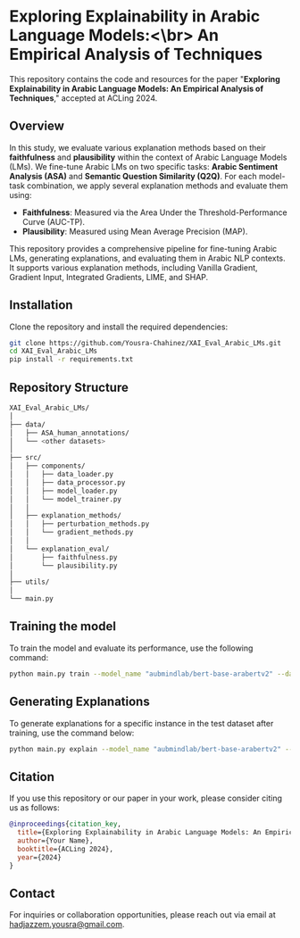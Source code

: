 # Exploring Explainability in Arabic Language Models:<\br> An Empirical Analysis of Techniques

This repository contains the code and resources for the paper "**Exploring Explainability in Arabic Language Models: An Empirical Analysis of Techniques**," accepted at ACLing 2024.

## Overview

In this study, we evaluate various explanation methods based on their **faithfulness** and **plausibility** within the context of Arabic Language Models (LMs). We fine-tune Arabic LMs on two specific tasks: **Arabic Sentiment Analysis (ASA)** and **Semantic Question Similarity (Q2Q)**. For each model-task combination, we apply several explanation methods and evaluate them using:

- **Faithfulness**: Measured via the Area Under the Threshold-Performance Curve (AUC-TP).
- **Plausibility**: Measured using Mean Average Precision (MAP).

This repository provides a comprehensive pipeline for fine-tuning Arabic LMs, generating explanations, and evaluating them in Arabic NLP contexts. It supports various explanation methods, including Vanilla Gradient, Gradient Input, Integrated Gradients, LIME, and SHAP.

## Installation

Clone the repository and install the required dependencies:

```bash
git clone https://github.com/Yousra-Chahinez/XAI_Eval_Arabic_LMs.git
cd XAI_Eval_Arabic_LMs
pip install -r requirements.txt
```

## Repository Structure
```bash
XAI_Eval_Arabic_LMs/
│
├── data/                  
│   ├── ASA_human_annotations/ 
│   └── <other datasets>      
│
├── src/
│   ├── components/           
│   │   ├── data_loader.py
│   │   ├── data_processor.py
│   │   ├── model_loader.py
│   │   └── model_trainer.py
│   │
│   ├── explanation_methods/   
│   │   ├── perturbation_methods.py
│   │   └── gradient_methods.py
│   │
│   └── explanation_eval/      
│       ├── faithfulness.py
│       └── plausibility.py
│
├── utils/                  
│
└── main.py                   
```

## Training the model
To train the model and evaluate its performance, use the following command:
```bash
python main.py train --model_name "aubmindlab/bert-base-arabertv2" --dataset_path "data/HARD_balanced-reviews.tsv" --task_type ASA --seed 42
```

## Generating Explanations
To generate explanations for a specific instance in the test dataset after training, use the command below:

```bash
python main.py explain --model_name "aubmindlab/bert-base-arabertv2" --dataset_path "data/HARD_balanced-reviews.tsv" --task_type ASA --explanation_method vanilla_grad --instance_index 0 --target_class 1
```

## Citation

If you use this repository or our paper in your work, please consider citing us as follows:

```bibtex
@inproceedings{citation_key,
  title={Exploring Explainability in Arabic Language Models: An Empirical Analysis of Techniques},
  author={Your Name},
  booktitle={ACLing 2024},
  year={2024}
}
```

## Contact
For inquiries or collaboration opportunities, please reach out via email at [hadjazzem.yousra@gmail.com](mailto:hadjazzem.yousra@gmail.com).
